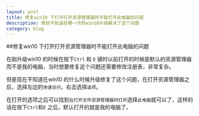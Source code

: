 ```yaml
---
layout: post
title: 修复win10 下打开打开资源管理器时不能打开此电脑的问题  
description: 微软不知道在哪一次的win10升级解决了这个问题
category: blog
---
```


##修复win10 下打开打开资源管理器时不能打开此电脑的问题     

在刚升级win10 的时候在按下`Ctrl` 和 `E` 键时以前打开的时候是默认的资源管理器而不是我的电脑，当时想要修复这个问题还需要修改注册表，非常复杂。    

但是现在不知道在win10 的什么时候升级修复了这个问题，在打开资源管理器之后，选择左边的`快速访问`，右击选择`选项`。

在打开的选项之后可以找到`在打开文件资源管理器时打开`选择`此电脑`就可以了，这样的话在按下`Ctrl`和`E` 之后，默认打开的就是我的电脑了。